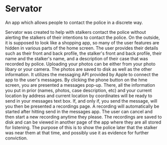 # Servator
An app which allows people to contact the police in a discrete way.


Servator was created to help with stalkers contact the police without alerting the stalkers of their intentions to contact the police. On the outside, it is supposed to look
like a shopping app, so many of the user features are hidden in various parts of the home screen. The user provides their details such as their front and 
back profile, the stalker's front and back profile, their name and the stalker's name, and a description of their case that was recorded by police. Uploading your 
photos can be either from your photo libary or your camera. The photos are saved to disk as well as the other information. It utilizes the messaging API provided 
by Apple to connect the app to the user's messages. By clicking the phone button on the hme screen, you are presented a messages pop-up. There, all the information you
put in prior (names, photos, case description, etc) and your current location by address and current location by coordinates will be ready to send in your messages text box. 
If, and only if, you send the message, will you then be presented a recordings page. A recording will automatically be started after hitting send in the messages app.
The user can cancel and then start a new recording anytime they please. The recordings are saved to disk and can be viewed in another page of the app where they are all
stored for listening. The purpose of this is to show the police later that the stalker was near them at that time, and possibly use it as evidence for further conviction.
